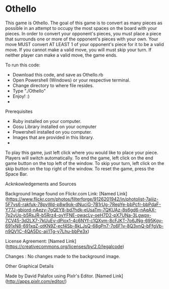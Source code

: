 # Othello

This game is Othello. The goal of this game is to convert as many pieces as possible in an attempt
to occupy the most spaces on the board with your pieces. 
In order to convert your opponent's pieces, you must place a piece that surrounds one or more of the opponent's pieces with your own.
Your move MUST convert AT LEAST 1  of your opponent's piece for it to be a valid move.
If you cannot make a valid move, you will must skip your turn. If neither player can make a valid move, the game ends. 

To run this code: 
* Download this code, and save as Othello.rb
* Open Powershell (Windows) or your respective terminal.
* Change directory to where file resides.
* Type "./Othello"
* Enjoy! :)
* 

Prerequisites
* Ruby installed on your computer.
* Gosu Library installed on your ocmputer
* Powershell installed on you computer.
* Images that are provided in this library.
* 

To play this game, just left click where you would like to place your piece. 
Players will switch automatically. 
To end the game, left click on the end game button on the top left of the window.
To skip your turn, left click on the skip button on the top right of the window. 
To reset the game, press the Space Bar. 

Acknkowledgements and Sources

Background Image found on Flickr.com
Link: 
[Named Link] (https://www.flickr.com/photos/filterforge/9126201942/in/photolist-7aiiiz-5F7vs6-rakfuk-78pvWd-p8w9ok-dNuciG-7B1rUg-7RepYe-bbPcfr-bbPdaF-Y77J-gbiord-nAezy-7gQEY8-bd7hdk-eUsaTm-7QKUAz-8s6gd6-nAeAX-7p2yUo-b5RsJR-b5Rrz4-ovYFNE-owacLy-oeH7D2-pX7UNa-3Lgwpx-7CV45-3d2LX7-7kUuEy-dPiox1-4c6NYf-c1QXvm-8cFJKT-7o6JNg-695Kgy-691xN8-691xqZ-otKN9Z-ecf4Sb-8kLJsQ-68gPn7-7o6F1v-8Q3vnQ-bFfgVb-n9QV1C-4QA5Dc-aii1Tg-y7Lhu-bbPe3x)

License Agreement:
[Named Link] (https://creativecommons.org/licenses/by/2.0/legalcode)

Changes : No changes made to the background image. 


Other Graphical Details

Made by David Palafox using Pixlr's Editor.
[Named Link] (http://apps.pixlr.com/editor/)



